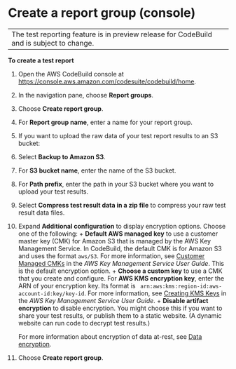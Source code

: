 # Create a report group \(console\)<a name="test-report-group-create-console"></a>


|  | 
| --- |
| The test reporting feature is in preview release for CodeBuild and is subject to change\. | 

**To create a test report**

1. Open the AWS CodeBuild console at [https://console\.aws\.amazon\.com/codesuite/codebuild/home](https://console.aws.amazon.com/codesuite/codebuild/home)\.

1.  In the navigation pane, choose **Report groups**\. 

1. Choose **Create report group**\. 

1. For **Report group name**, enter a name for your report group\. 

1.  If you want to upload the raw data of your test report results to an S3 bucket: 

   1. Select **Backup to Amazon S3**\. 

   1. For **S3 bucket name**, enter the name of the S3 bucket\. 

   1. For **Path prefix**, enter the path in your S3 bucket where you want to upload your test results\. 

   1.  Select **Compress test result data in a zip file** to compress your raw test result data files\. 

   1.  Expand **Additional configuration** to display encryption options\. Choose one of the following: 
      +  **Default AWS managed key** to use a customer master key \(CMK\) for Amazon S3 that is managed by the AWS Key Management Service\. In CodeBuild, the default CMK is for Amazon S3 and uses the format `aws/S3`\. For more information, see [Customer Managed CMKs](https://docs.aws.amazon.com/kms/latest/developerguide/concepts.html#customer-cmk) in the *AWS Key Management Service User Guide*\. This is the default encryption option\.
      +  **Choose a custom key** to use a CMK that you create and configure\. For **AWS KMS encryption key**, enter the ARN of your encryption key\. Its format is ` arn:aws:kms:region-id:aws-account-id:key/key-id`\. For more information, see [Creating KMS Keys](https://docs.aws.amazon.com/kms/latest/developerguide/create-keys.html) in the *AWS Key Management Service User Guide*\. 
      +  **Disable artifact encryption** to disable encryption\. You might choose this if you want to share your test results, or publish them to a static website\. \(A dynamic website can run code to decrypt test results\.\)

       For more information about encryption of data at\-rest, see [Data encryption](security-encryption.md)\. 

1. Choose **Create report group**\.